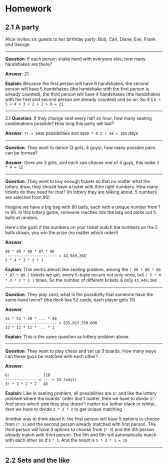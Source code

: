 # Homework

## 2.1 A party

Alice invites six guests to her birthday party: Bob, Carl, Diane, Eve, Frank and George.

---

**Question**: if each person shake hand with everyone else, how many handshakes are there?

**Answer**: 21

**Explain**: Because the first person will have 6 handshakes, the second person will have 5 handshakes (the handshake with the first person is already counted), the third person will have 4 handshakes (the handshakes with the first and second person are already counted) and so on. So it's `6 + 5 + 4 + 3 + 2 + 1 + 0 = 21`

---

2.1 **Question**: If they change seat every half an hour, how many seating combinations possible? How long this party will last?

**Answer**: `7! = 5040` possibilities and `5040 * 0.5 / 24 = 105` days

---

**Question**: They want to dance (3 girls, 4 guys), how many possible pairs can be formed?

**Answer**: there are 3 girls, and each can choose one of 4 guys, this make `3 * 4 = 12`

---

**Question**: They want to buy enough tickets so that no matter what the lottery draw, they should have a ticket with thhe right numbers. How many tickets do they need for that? (In lottery they are talking about, 5 numbers are selected from 90)

Imagine we have a big bag with 90 balls, each with a unique number from 1 to 90. In this lottery game, someone reaches into the bag and picks out 5 balls at random.

Here's the goal: if the numbers on your ticket match the numbers on the 5 balls drawn, you win the prize (no matter which order)!

**Answer**:

```
90 * 89 * 88 * 87 * 86
----------------------- = 43,949,268`
5 * 4 * 3 * 2 * 1
```

**Explain**: This works almost like seating problem, among the `( 90 * 89 * 88 * 87 * 86 )` tickets we get, every 5-tuple occurs not only once, but `( 5 * 4 * 3 * 2 * 1 )` times. So the number of different tickets is only `43,949,268`

---

**Question**: They play card, what is the possibility that someone have the same hand twice? (the deck has 52 cards, each player gets 13)

**Answer**:

```
52 * 51 * 50 * ... * 40
----------------------- = 635,013,559,600
13 * 12 * 11 * ... * 1
```

**Explain**: This is the same question as lottery problem above

---

**Question**: They want to play chess and set up 3 boards. How many ways can these guys be matched with each other?

**Answer**:

```
6!               720
-------------- = --- = 15 (ways)
3! * 2 * 2 * 2   48
```

**Explain**: Like in seating problem, all possibilities are `6!` and like the lottery problem where the boards' order don't matter, then we have to divide `3!`. And since which side they play doesn't matter too (either black or white), then we have to divide `2 * 2 * 2` to get unique matching

Another way to think about it: the first person will have 5 options to choose from (`* 5`) and the second person already matched with first person. The third person will have 3 options to choose from (`* 3`) and the 4th person already match with third person. The 5th and 6th will automatically match with each other so it's `* 1`. And the result is `5 * 3 * 1 = 15`

---

## 2.2 Sets and the like

<!-- **Question**: -->
<!-- **Answer**: -->
<!-- **Explain**: -->
<!-- --- -->

